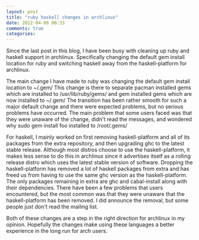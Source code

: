 ```yaml
---
layout: post
title: "ruby haskell changes in archlinux"
date: 2012-04-08 00:33
comments: true
categories: 
---
```


Since the last post in this blog, I have been busy with cleaning up ruby and haskell support in archlinux.
Specifically changing the default gem install location for ruby and switching haskell away from the haskell-platform for archlinux.

The main change I have made to ruby was changing the default gem install location to ~/.gem/
This change is there to separate pacman installed gems which are installed to /usr/lib/ruby/gems/ and gem installed gems which are now installed to ~/.gem/
The transition has been rather smooth for such a major default change and there were expected problems, but no serious problems have occurred.
The main problem that some users faced was that they were unaware of the change, didn't read the messages, and wondered why sudo gem install foo installed to /root/.gems/

For haskell, I mainly worked on first removing haskell-platform and all of its packages from the extra repository, and then upgrading ghc to the latest stable release.
Although most distros choose to use the haskell-platform, it makes less sense to do this in archlinux since it advertises itself as a rolling release distro which uses the latest stable version of software.
Dropping the haskell-platform has removed a lot of haskell packages from extra and has freed us from having to use the same ghc version as the haskell-platform.
The only packages remaining in extra are ghc and cabal-install along with their dependencies.
There have been a few problems that users encountered, but the most common was that they were unaware that the haskell-platform has been removed.
I did announce the removal, but some people just don't read the mailing list.

Both of these changes are a step in the right direction for archlinux in my opinion.
Hopefully the changes make using these languages a better experience in the long run for arch users.
